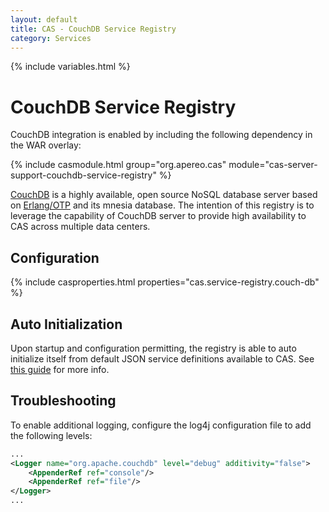 ```yaml
---
layout: default
title: CAS - CouchDB Service Registry
category: Services
---
```


{% include variables.html %}

# CouchDB Service Registry

CouchDB integration is enabled by including the following dependency in the WAR overlay:

{% include casmodule.html group="org.apereo.cas" module="cas-server-support-couchdb-service-registry" %}

[CouchDB](http://couchdb.apache.org/) is a highly available, open source NoSQL database server based on
[Erlang/OTP](http://www.erlang.org) and its mnesia database. The intention of this registry is to leverage the capability of CouchDB
server to provide high availability to CAS across multiple data centers.

## Configuration

{% include casproperties.html properties="cas.service-registry.couch-db" %}

## Auto Initialization

Upon startup and configuration permitting, the registry is able to auto initialize itself from default JSON service definitions available to CAS. See [this guide](AutoInitialization-Service-Management.html) for more info.

## Troubleshooting

To enable additional logging, configure the log4j configuration file to add the following
levels:

```xml
...
<Logger name="org.apache.couchdb" level="debug" additivity="false">
    <AppenderRef ref="console"/>
    <AppenderRef ref="file"/>
</Logger>
...
```
